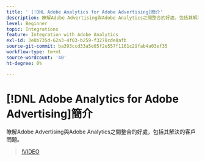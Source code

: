 ```yaml
---
title: ' [!DNL Adobe Analytics for Adobe Advertising]簡介'
description: 瞭解Adobe Advertising與Adobe Analytics之間整合的好處，包括其解決的客戶問題。
level: Beginner
topic: Integrations
feature: Integration with Adobe Analytics
exl-id: 3e8b735d-62a3-4f03-b259-f3278cde8afb
source-git-commit: ba393ccd33a5e05f2e557f1161c29fab4a03ef35
workflow-type: tm+mt
source-wordcount: '40'
ht-degree: 0%

---
```


# [!DNL Adobe Analytics for Adobe Advertising]簡介

瞭解Adobe Advertising與Adobe Analytics之間整合的好處，包括其解決的客戶問題。

>[!VIDEO](https://video.tv.adobe.com/v/33491)
